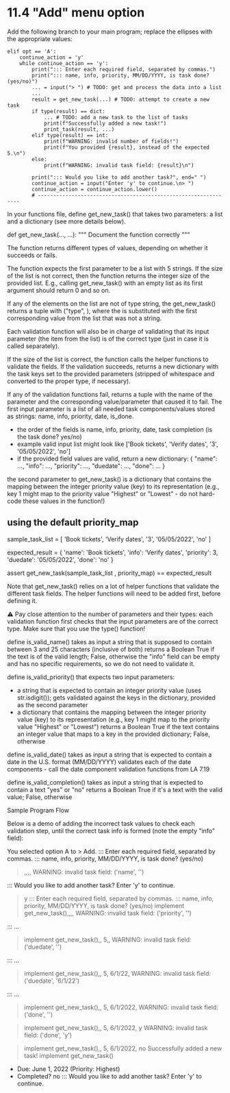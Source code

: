 # 11.4 "Add" menu option

Add the following branch to your main program; replace the ellipses with the appropriate values:

    elif opt == 'A':
        continue_action = 'y'
        while continue_action == 'y':
            print("::: Enter each required field, separated by commas.")
            print("::: name, info, priority, MM/DD/YYYY, is task done? (yes/no)")
            ... = input("> ") # TODO: get and process the data into a list
            ...
            result = get_new_task(...) # TODO: attempt to create a new task
            if type(result) == dict:
                ... # TODO: add a new task to the list of tasks
                print(f"Successfully added a new task!")
                print_task(result, ...)
            elif type(result) == int:
                print(f"WARNING: invalid number of fields!")
                print(f"You provided {result}, instead of the expected 5.\n")
            else:
                print(f"WARNING: invalid task field: {result}\n")

            print("::: Would you like to add another task?", end=" ")
            continue_action = input("Enter 'y' to continue.\n> ")
            continue_action = continue_action.lower()
            # ----------------------------------------------------------------

In your functions file, define get_new_task() that takes two parameters: a list and a dictionary (see more details below).

def get_new_task(..., ...):
    """
    Document the function correctly
    """

The function returns different types of values, depending on whether it succeeds or fails.

The function expects the first parameter to be a list with 5 strings.
If the size of the list is not correct, then the function returns the integer size of the provided list. E.g., calling get_new_task() with an empty list as its first argument should return 0 and so on.

If any of the elements on the list are not of type string, the get_new_task() returns a tuple with ("type", <value>), where the <value> is substituted with the first corresponding value from the list that was not a string.

Each validation function will also be in charge of validating that its input parameter (the item from the list) is of the correct type (just in case it is called separately).

If the size of the list is correct, the function calls the helper functions to validate the fields.
If the validation succeeds, returns a new dictionary with the task keys set to the provided parameters (stripped of whitespace and converted to the proper type, if necessary).

If any of the validation functions fail, returns a tuple with the name of the parameter and the corresponding value/parameter that caused it to fail.
The first input parameter is a list of all needed task components/values stored as strings: name, info, priority, date, is_done.

* the order of the fields is name, info, priority, date, task completion (is the task done? yes/no)
* example valid input list might look like ['Book tickets', 'Verify dates', '3', '05/05/2022', 'no']
* if the provided field values are valid, return a new dictionary:
{
    "name": ...,
    "info": ...,
    "priority": ...,
    "duedate": ...,
    "done": ...
}

the second parameter to get_new_task() is a dictionary that contains the mapping between the integer priority value (key) to its representation (e.g., key 1 might map to the priority value "Highest" or "Lowest" - do not hard-code these values in the function!)

## using the default priority_map
sample_task_list = [
    'Book tickets',
    'Verify dates',
    '3',
    '05/05/2022',
    'no'
    ]

expected_result = {
    'name': 'Book tickets',
    'info': 'Verify dates',
    'priority': 3,
    'duedate': '05/05/2022',
    'done': 'no'
    }

assert get_new_task(sample_task_list , priority_map) == expected_result

Note that get_new_task() relies on a lot of helper functions that validate the different task fields. The helper functions will need to be added first, before defining it.

⚠️ Pay close attention to the number of parameters and their types: each validation function first checks that the input parameters are of the correct type. Make sure that you use the type() function!

define is_valid_name()
takes as input a string that is supposed to contain between 3 and 25 characters (inclusive of both)
returns a Boolean True if the text is of the valid length; False, otherwise
the "info" field can be empty and has no specific requirements, so we do not need to validate it.

define is_valid_priority() that expects two input parameters:
* a string that is expected to contain an integer priority value (uses str.isdigit()); gets validated against the keys in the dictionary, provided as the second parameter
* a dictionary that contains the mapping between the integer priority value (key) to its representation (e.g., key 1 might map to the priority value "Highest" or "Lowest")
returns a Boolean True if the text contains an integer value that maps to a key in the provided dictionary; False, otherwise

define is_valid_date()
takes as input a string that is expected to contain a date in the U.S. format (MM/DD/YYYY)
validates each of the date components - call the date component validation functions from LA 7.19

define is_valid_completion()
takes as input a string that is expected to contain a text "yes" or "no"
returns a Boolean True if it's a text with the valid value; False, otherwise

Sample Program Flow

Below is a demo of adding the incorrect task values to check each validation step, until the correct task info is formed (note the empty "info" field):

You selected option A to > Add.
::: Enter each required field, separated by commas.
::: name, info, priority, MM/DD/YYYY, is task done? (yes/no)
> ,,,,
WARNING: invalid task field: ('name', '')

::: Would you like to add another task? Enter 'y' to continue.
> y
::: Enter each required field, separated by commas.
::: name, info, priority, MM/DD/YYYY, is task done? (yes/no)
> implement get_new_task(),,,,
WARNING: invalid task field: ('priority', '')

::: ...
> implement get_new_task(),, 5,,
WARNING: invalid task field: ('duedate', '')

::: ...
> implement get_new_task(),, 5, 6/1/22,
WARNING: invalid task field: ('duedate', '6/1/22')

::: ...
> implement get_new_task(),, 5, 6/1/2022,
WARNING: invalid task field: ('done', '')

> implement get_new_task(),, 5, 6/1/2022, y
WARNING: invalid task field: ('done', 'y')

> implement get_new_task(),, 5, 6/1/2022, no
Successfully added a new task!
implement get_new_task()
  * Due: June 1, 2022  (Priority: Highest)
  * Completed? no
::: Would you like to add another task? Enter 'y' to continue.
>